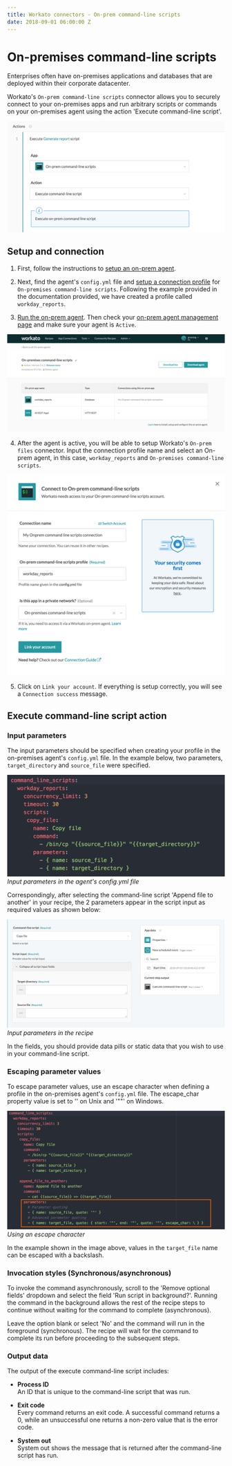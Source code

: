 ```yaml
---
title: Workato connectors - On-prem command-line scripts
date: 2018-09-01 06:00:00 Z
---
```


# On-premises command-line scripts
Enterprises often have on-premises applications and databases that are deployed within their corporate datacenter.

Workato's `On-prem command-line scripts` connector allows you to securely connect to your on-premises apps and run arbitrary scripts or commands on your on-premises agent using the action 'Execute command-line script'.

![On-prem command-line scripts connector](/assets/images/connectors/on-prem-command-line-scripts/on-prem-scripts-action.png)

## Setup and connection
1. First, follow the instructions to [setup an on-prem agent](https://docs.workato.com/on-prem/setup.html).

2.  Next, find the agent's `config.yml` file and [setup a connection profile](https://docs.workato.com/on-prem/profile.html#command-line-scripts-profile) for `On-premises command-line scripts`. Following the example provided in the documentation provided, we have created a profile called `workday_reports`.

3) [Run the on-prem agent](https://docs.workato.com/on-prem/run.html). Then check your [on-prem agent management page](https://www.workato.com/secure_agents) and make sure your agent is `Active`.

![On-prem agent management page](/assets/images/connectors/on-prem-command-line-scripts/on-prem-scripts-activeprofile.png)

4) After the agent is active, you will be able to setup Workato's `On-prem files` connector. Input the connection profile name and select an On-prem agent, in this case, `workday_reports` and `On-premises command-line scripts`.

![On-prem files connection setup](/assets/images/connectors/on-prem-command-line-scripts/on-prem-scripts-connection.png)

5) Click on `Link your account`. If everything is setup correctly, you will see a `Connection success` message.

## Execute command-line script action

### Input parameters

The input parameters should be specified when creating your profile in the on-premises agent's `config.yml` file. In the example below, two parameters, `target_directory` and `source_file` were specified.

![Parameters specified in yml](/assets/images/connectors/on-prem-command-line-scripts/input-parameters-yml2.png)
*Input parameters in the agent's config.yml file*

Correspondingly, after selecting the command-line script 'Append file to another' in your recipe, the 2 parameters appear in the script input as required values as shown below:

![Parameters on Workato recipe](/assets/images/connectors/on-prem-command-line-scripts/input-parameters-action2.png)
*Input parameters in the recipe*

In the fields, you should provide data pills or static data that you wish to use in your command-line script.

### Escaping parameter values

To escape parameter values, use an escape character when defining a profile in the on-premises agent's `config.yml` file. The escape_char property value is set to '\' on Unix and '""' on Windows.

![Parameters specified in yml](/assets/images/connectors/on-prem-command-line-scripts/input-parameters-yml.png)
*Using an escape character*

In the example shown in the image above, values in the `target_file` name can be escaped with a backslash. 

### Invocation styles (Synchronous/asynchronous)

To invoke the command asynchronously, scroll to the 'Remove optional fields' dropdown and select the field 'Run script in background?'. Running the command in the background allows the rest of the recipe steps to continue without waiting for the command to complete (asynchronous). 

Leave the option blank or select 'No' and the command will run in the foreground (synchronous). The recipe will wait for the command to complete its run before proceeding to the subsequent steps. 

### Output data

The output of the execute command-line script includes:

- **Process ID**
<br>An ID that is unique to the command-line script that was run.  

- **Exit code**
<br>Every command returns an exit code. A successful command returns a 0, while an unsuccessful one returns a non-zero value that is the error code.

- **System out**
<br>System out shows the message that is returned after the command-line script has run. 
